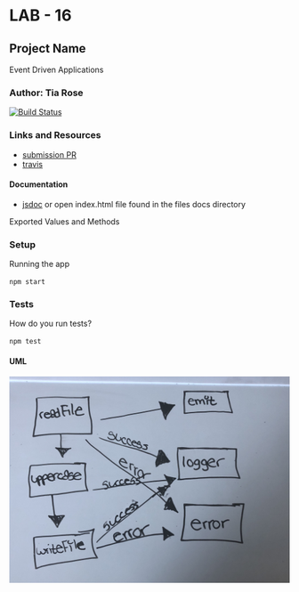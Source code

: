 # LAB - 16

## Project Name
Event Driven Applications

### Author: Tia Rose

[![Build Status](https://www.travis-ci.com/tia-rose-401-advanced-javascript/lab-15.svg?branch=dev)](https://www.travis-ci.com/tia-rose-401-advanced-javascript/lab-15)

### Links and Resources
* [submission PR](https://github.com/tia-rose-401-advanced-javascript/lab-16/pull/1)
* [travis](https://www.travis-ci.com/tia-rose-401-advanced-javascript/lab-15)


#### Documentation
* [jsdoc](localhost:3000/docs/global.html) or open index.html file  found in the files docs directory

Exported Values and Methods

### Setup

Running the app

`npm start`

### Tests
How do you run tests?

`npm test`


#### UML
![UML Diagram](./assets/UML-16.jpg)